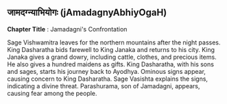 ## जामदग्न्याभियोगः (jAmadagnyAbhiyOgaH)
**Chapter Title** : Jamadagni's Confrontation

Sage Vishwamitra leaves for the northern mountains after the night passes. King Dasharatha bids farewell to King Janaka and returns to his city. King Janaka gives a grand dowry, including cattle, clothes, and precious items. He also gives a hundred maidens as gifts. King Dasharatha, with his sons and sages, starts his journey back to Ayodhya. Ominous signs appear, causing concern to King Dasharatha. Sage Vasishta explains the signs, indicating a divine threat. Parashurama, son of Jamadagni, appears, causing fear among the people.